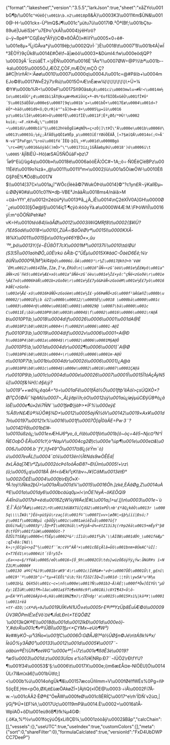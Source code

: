 {"format":"lakesheet","version":"3.5.5","larkJson":true,"sheet":"xåZYo\u001bG¶þ/\u001c`^®ÚêÓ{\u001b\b.n2\u0018`pß&À}\u0003K3\u0011¢m$ÙN&\u0010@-H-\u001ck±-Ù²lmQ$J¶\u001c\"µütu7ü\u0017î©.²Õ­ª(Bf;\u001bÇtu­ß9uê|UuêïS}é^'u7EÞo¹çkÁÎ\u0004)ýêH\rö?ü¬ÿ~ßpê®\"CGjÈéq²ÃÝý}C©»ßÓÂÔ]»#íïIÝ\u0005×0÷ê#­\u001e8µ+²Ï¿íGÂva*ý\u0019êþ;\u0002Q\rÌ·¯}È\u0018\t\u0007¹ß\u001b¢Á|wÏ°3ÈÒÝ}9çÛk8\u0014£#Õë\f~å|æôô\u0003*&DùmI4:fw\u000eõdjQP?\u0003ýÃ¨ÏczùâËT.=¦ýÊÑ\u000f\u0016È´1Äs°ï\u0007ØW÷@P½\bª\u001b-­·ka\u0005\u0005ÓJ,­ÆÒZ,­ÇÒF,mÆÒV,mÇÒ Ç?â#C|h\rñÁ!>:Äøø\u0010\u0007\u0000q\u0004J\u001c=@#Pâ\b+\u0004mEJo©8\u0017W«Ê2ý7\rRú)\u0015Ó±Æ\nÈæw¼)\\)\\)\\)\\)\\)\\)\\+Ü+¼©Y#\u000b%R<\u000eF\u0017Sñ90ãs`ÆçÀ\u001ci\u0003mwlu¤#Ñ!<\u0014m½îo\u0014ÜÚ²¿4\u001bì1ÃT@kxµW÷MxKïÜóÇ×ª~8%³Eofß­ÍÒßxGêÛ\u001fÎ¥Ú²´5\u0015áÈÔá\u000e$\u0007[9q\u001b¯±=\u001bÕ+\u0017Èæ\u0004\u001d»?ëÖ*¬häô\u001d9<õ;Q\rR|è°^så]0=æ~8+\u0005¼µ=ïù\u0016yz\u001clÌê\u0014©>õ\u000fÊ\u001fÎÊ\u0011F¦Êº¿Øð/*ÞÚ!\u0002 kuïé¡·=F.nk¥=Ñ¿\"\u0010¬\u001dù\u000bîù^½\u0012h©èÖgÈü#qNÔ%«ç¤zÒ|]\tÞÎ\"Ä\u000e\u001b\u0006V\u0013\u0003û;¼é¿;ÃfÂß¼pQÒIø9Ëp¸µ\u0003ïÉ!YØöÖÊÁÅ¸[«7§æíQÄ\u0014o(;©>Ã¨N·vá^ÌPaFgp\"¼÷oü\u001fë´ÎËQ·þÌ¾_>¥\u001d\u0000Bgö´\rc=êMj\u0016&óýàõ()mÒ>^\"\u00173íz¿1GÅãæbµ9ú\u0018')ó\u0006i\t\u0005'Å`jÏ8iËÚ¬Hò)æSAÛ5ÑÔüãF»þz\\7´Îø9^Eù[/ûg4q\u000b»I\u0018ë\u0006aôöËÄ¦ÓC#~1A;;ö÷·Ñ0ÉëÇîéBPz\u0011Èè\t\u0019o¾zâ=_@\u0011\u0011l²m«\u0002)îù\u001a5ÒíæÓW·\u0010ÈßG§PðË%¶ÖöB\u0017¥$\\\u0014[37{¦«\u001a¿î\"WÔc{Ìëèå©7WukÓÞò\u0014]©\"?c1yn£R¬ÿKalîÐµ~ú.ØØý¥0#á\u001c0?N*dþ-VBE³JnãäÂ\u0018ms4/nã­íã>M÷¤â=YfY',ê)\u0012n2é¤üªÿ\u0013®å_¿Ä_ìÊ\u0014\nÇ2éXÏV0A]GH\u0000Ø¯¿e\u0003]§Öø@I§\u0014ïçT·¶çÿô:êöôyÝà.ø\u0000W4Æ:M.\\FÞòWñÎ\u0016ýÍ:m^óÖÖÑìPeh¥ø?vK=H\u0010t*ëó84)ïxãÅØ\u0012\u0003íWíQMRf8\t\u0002{$¥IÜ? /1£ðSódë\u0018×\u0010(¸ZüÅ÷í$äÖëØ\rª\u0015I\u0000KXÂ­W¼X\u0011\u0015§x\u001cyö¢6YBÕ«×,ûu´²º_þõ\u0013Y/[é¬ÈÛßÒT7cX\u0001M²\u00137Iï\u0010\td/Øù!(S3¦5Î\u001aóhØÔ_ü0Ë\rkú õÅ\b·Ç\"ÜÊµ\u0015X#ã­áC-ÕàèD6Éê;¾\r ðûÑ\u0000ªÀ|M²)kï¢è`þÓ\u0006ú.Ö­À\u0003³\r¼Í\u0017@kh3+h¨VéH´ÉM\u0012\u0014ÏÒø,Ï2ø,Ï²ø,ËRùÓ\n|\u0016^åÑ«<zG¯òèU\u001e½Ê£Wyô\u001a^ãÑk<zG¯ñè5\u001e½Æ£×xô\u001a^ãÑë<zG¯óèu\u001e½Î£×yô:^çÑë<zGoðè\r\u001e½Á£7xô\u0006ÞàÑ\u001b<zGoðè\r\u001e½É£7yô&ÞäÑ<zGoòèM\u001e½É£7yô\u0016ÞâÑ[<zGoñè-\u001e½Å£·xô\u0016ÞâÑÛ<zGoóèm\u001e½Í£·yô6ÞæÑÛ<zG\u000f²àÂGæñÌ\u000b\u00002/\u0001È¼\b ó2Ì\u000b\u00012/\u0005È¼\u0018 \u000bä\u0000\u001c \u0003\u0004r@\u000e\u0010È\u0001\u00029@ \u0007\bä\u0000\u001c C\u0011È¡\bä\u0010P0\b8\u0018\u0004$\f\u0002\u0016\u0006\u0001\rA@Ä `b\u0010P1\b¸\u0018\u0004d\f\u00026\u0006\u0001\u001dA@È `d\u0010P2\b8\u0019\u0004¤\f\u0002V\u0006\u0001-A@Ì `f\u0010P3\b¸\u0019\u0004ä\f\u0002v\u0006\u0001=A@Ð `h\u0010P4\b8\u001a\u0004$\r\u0002\u0006\u0001M§A@Ô `j\u0010P5\b¸\u001a\u0004d\r\u0002¶\u0006\u0001]¯A@Ø `l\u0010P6\b8\u001b\u0004¤\r\u0002Ö\u0006\u0001m·A@Ü `n\u0010P7\b¸\u001b\u0004ä\r\u0002ö\u0006\u0001}¿A@à `p\u0010P8\b8\u001c\u0004$\u000e\u0002\u0016\u0007\u0001ÇA@ä `r\u0010P9\b¸\u001c\u0004d\u000e\u00026\u0007\u0001Ï\u0015Ï1óÁçÃýN5ü]\u000f&¾H}­¦:ð§ë¡ÿ?\u0019¹++wå¾¿êqòÃ÷°ö=\u001aFê\u001fÄä½Ô\u001ftþ¹êÀòî>çsÚQXÒ×?Øî¹ÇÖ{©Áî¯¾þMû\u0007~_ÃLÿðpïïh;òO\u0012úÿ\u001aù¿íøÿµüCÐÿÙ8®ò¿ãîóË\u000e¶ú»2éì7ÑN¨\u001fø©}jàÞ>*ÍF%\u000eÿ£%Ãß\rN£Æû®¼ÙÕ#§¾D×\u0012\u0005áýÑ½õV\u00142\u0019×Ax¥\u001d7n\u00197\u00121x%\u0016\u001f\u0007Õ[qÎ0àÄE÷Pw·3¨?\u0014DÝå\u001b£î#­\u0010úßzá¿;\u001e±ÆHìJ6ºyo_ô_ñ\b\u001fòt\u001b[ô~òç÷4ê5~Njc¤²N^ÌÑEOoþÖ·ÈÂ\u001cY;ò^NaµV\u0004cg2Ø)c\u000e¹\\ùp¶\u001e\u000e¤&\u0006J\u0006.b¨fY,)\f«¢_9\"Õ\u0017¤8î¿{éÝm¯ò}ú\u0007evÃL[­\u0004¯¤¼\u0013ën½Î¢Nds9wÒÊÉd|ðxLÄ_­âq[7Æ\rºZµ\u0002ócÞó1oõÂoÐ8?~Ð\\Ùm\u0005!+\rz\\(û;\u0005¿q\u0018Ã åH<öÆkl¹çKl\bv÷J¥{CãM\u0013ëtÐ°\u0002iÔ£È\u0004\u000b\rÐjÓ»X-ªÃ:!oý½Ñka2þÚ>\u001aÅ\u001d¼'\u0015\u0016Õh.]zkë,ÈÁâØg,Z\u0014uÀ®E\u001a\u001dy6\u000bcäüq0µ×l<\nÕE?é­y­Â¬õK£ÕQï9Ä4Ìnû\u0017sÞ«ëá\u0016ZçW¼ýWÁe]È#L\u001a¡]>u/.[j\n\u0003\u001e¬´ù´È.Î¯Â{ó³Áø`¼\u0012\rO\u0013dûBXTû[Çdâ2\u001ePÛ\nb'£ºâQ¿kêÒ\u0013r \u0005q\\\\ÍWâ\"}Êö¤pùSÿû\rzaç[ô\u001f©¯\u0007îvv>|øðN¦»§þ½íïí|Ðsú;?ý\u001f\u0018Ðµï cþõÛÿ\u001c\u001aèíêÎuå\u0007û{?QUõiYwÂj\u0003ý¹;Î@÷PÎ\u0019úã\\×PÿýÁ¬ó%«étZ13i3ç(rÞp2êä\u0015+mËyÝ°þ8ð\tÝÛÝ\u001fìùW\u0000Òöt-?ÔZÛìTtEÆg\u0006=\f5Êµ\u0002º&²:íÍìû\u001f½ã%¯\\ÀÌðB\u001dÓ©_\u001féÆµ^:qÏ×Ðà:[N£\\ k»¡÷jECgü<>pÏ^½\u001f¨¯m;cVV^ÀÅ²×\u001cßEçÃlâ=Üö\u001bnm+8ÚeAC²ùÌ[:¢=T7Éd1\n\u0004it´(Ö!y5Î¤¡Ea<×o»§/YfëÁ\u0005/eÒ\u0016»{Ó_9h\u0002CÙ\tds}wúzÒßóÿÝý¿Ýw:åNúR¥s ï«NÍ2LM\u0006¥\u0013O a®©[ª&)9\u001braK9'4\r\u001c)ÍêR&#«¹vd+\u0007ÛÓ\u0001Û\t¸g£ní\u0019¹¨º\u001b^i¬^tµ»4lEÕì°ú\b;Ýà\fIõ2(ÍQ=Ì\u001d·¦¦tÙ\\yw5A³u²N½±\u001b¾L QëX5ô\u001c~c=\nñ\u000e\u0017Ñ\u001b3~Ã)ÀÉ¦\u000fªÔw]ÓIYÙ\"µÚ£y:1ËÌüR\u001fM»lâa\u001a$ÝTò¶ekR6c9f\u0018i)c8YI¶43«Ù¦ô-µ«ÉA¹¥Ý\u0016Áýó«6¡Hà\u0018NZ¶m)\rIË©dg!'a\u0015\u0015¥sì¼|käª¥¦\u0001\u0011rëã ×tY·dIO;¦cXªd¼¤9`J\u0019UÏKvN1UÕ±e\u0005r·E®iªªYzÜþ8ÈuÍÆ©ò\u00009ÙV3RÖPmIË¦eÉVô´¤è¶JÌdLÐn\\×TEQÔØZ´\u0013kQK®E\\\u0018å\u001d\u0012îkÐ\u001d\u000eõ}­Y,#á\rÃ\u001c¶v®\\ÛBÌ\u001fµ<×ÇYMx~eUò¶W²)¥e##iyKÒ¬µ³i3Ño«\u001fC\u0006Õ:GØÅJB?ºà½ÛØ§n©Jé\n\tÁßk¾®x/ÏèûÒ%y3ÃØ0¹\u00133\u0012\u001d\u0005¥\u0017¨-úâbùn®Ë½ÙN¶eeWG\"\u000eª°|÷ì7z\u001e¶ßðÊ3è\u0019?ªæ5\u0003\u001d:z\u0003UÍ¤s e%òTó*¥|NRp:Ð7¨¬lÜÖ2\rÐ\fYU?¶\u001f34\u00053$'§:\u0006\t\u0017X\u000e;i)m6æ£Å¤e-NîÖÈU]Ó\u0014ÙLr7l&m¦xâ6[\u001bÙð\t;]<\u000b%ú\u0014oñgÜk¶&\u00157æcoÛñImm=V\u000fØë!fWÉs%0Pg=ñÞ5(içÈE¸Hm<pÓò,ØX¡é£ùæÖAkøZÍ=]ÀjñQ{«îÖE@\u0003·÷ìÂ\u0002Fí7Ã­w.¬\u001cÁÄ2·ÊØ®£\"ÓeÅW\u000feØ\u001cßÉRÍÇ\u0017^e\rh'ÏDÑ`v2ù¤,|ÿGj³ÞÚ*{£F¼ñ¸\u0017Uç\u00119mPå\u0014.È\u0002=\u0016á1Å­WpïAÖ+ôD\u001eù9öB¶}fk¾µ4G©:{.õKa,%º½v\u001fóçÿúÓ§xLißÇÐ¼¸\u0001zóòåÿ\u0002åBåp","calcChain":[],"vessels":{},"useUTC":true,"useIndex":true,"customColors":[],"meta":{"sort":0,"shareFilter":0},"formulaCalclated":true,"versionId":"FxD4UbDWPCC7DeeP"}
